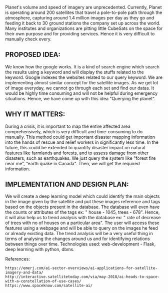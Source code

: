Planet's volume and speed of imagery are unprecedented. Currently, Planet is operating around 200 satellites that travel a pole-to-pole path through the atmosphere, capturing around 1.4 million images per day as they go and feeding it back to 30 ground stations the company set up across the world. Many institutes and organizations are pitting little CubeSats on the space for their own purpose and for providing services. Hence it is very difficult to manually check every.
 

## PROPOSED IDEA:
We know how the google works. It is a kind of search engine which search the results using a keyword and will display the stuffs related to the keyword. Google indexes the websites related to our query keyword. We are implementing almost similar concept for the satellite images. As we get lot of image everyday, we cannot go through each set and find our datas. It would be highly time consuming and will not be helpful during emergency situations. Hence, we have come up with this idea "Querying the planet".
  
 

## WHY IT MATTERS:
During a crisis, it is important to map the entire affected area comprehensively, which is very difficult and time-consuming to do manually. This method could get important disaster mapping information into the hands of rescue and relief workers in significantly less time. In the future, this could be extended to quantify disaster impact on natural features like farmlands and forests, and to assess damage from other disasters, such as earthquakes. We just query the system like "forest fire near me”, “earth quake in Canada". Then, we will get the required information.
 

## IMPLEMENTATION AND DESIGN PLAN:
We will create a deep learning model which could identify the main objects in the image given by the satellite and put these images reference and tags based on the objects present in the database. The database will even have the counts or attributes of the tags ex: " house - 1045, trees - 678". Hence, it will also help us to trend analysis with the database ex: " rate of decrease of trees with no of houses on a particular area". The user will access these features using a webpage and will be able to query on the images he feed or already existing data. The trend analysis will be a very useful thing in terms of analysing the changes around us and for identifying relations between things over time. 
Technologies used: web-development - Flask, deep learning with python, dbms.
 


References:

	https://emerj.com/ai-sector-overviews/ai-applications-for-satellite-imagery-and-data/
	http://interactive.satellitetoday.com/via/may-2018/ai-heads-to-space-with-a-constellation-of-use-cases/
	https://www.spaceknow.com/satellite-ai/


